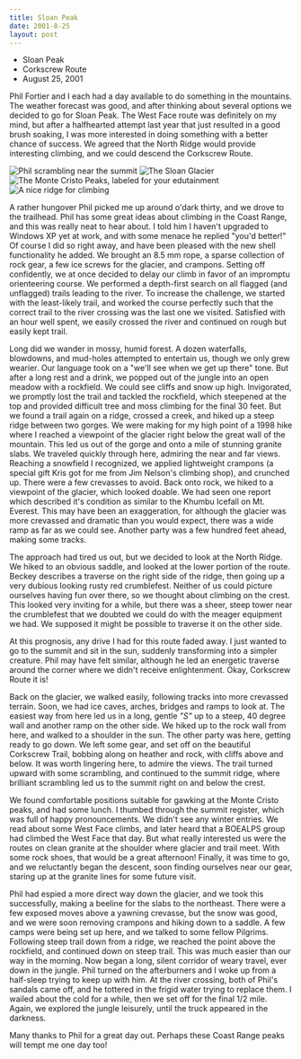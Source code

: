 ```yaml
---
title: Sloan Peak
date: 2001-8-25
layout: post
---
```


* Sloan Peak
* Corkscrew Route
* August 25, 2001

Phil Fortier and I each had a day available to do something in the
mountains. The weather forecast was good, and after thinking about several
options we decided to go for Sloan Peak. The West Face route was definitely on
my mind, but after a halfhearted attempt last year that just resulted in a good
brush soaking, I was more interested in doing something with a better chance of
success. We agreed that the North Ridge would provide interesting climbing, and
we could descend the Corkscrew Route.

![Phil scrambling near the summit](images/articles/trips/2001/finalscram.jpg)
![The Sloan Glacier](images/articles/trips/2001/frstglacier.jpg)
![The Monte Cristo Peaks, labeled for your edutainment](images/articles/trips/2001/kyesarea.jpg)
![A nice ridge for climbing](images/articles/trips/2001/ridgert.jpg)

A rather hungover Phil picked me up around o'dark thirty, and we drove
to the trailhead.  Phil has some great ideas about climbing in the
Coast Range, and this was really neat to hear about. I told him I
haven't upgraded to Windows XP yet at work, and with some menace he
replied "you'd better!" Of course I did so right away, and have been
pleased with the new shell functionality he added. We brought an 8.5
mm rope, a sparse collection of rock gear, a few ice screws for the
glacier, and crampons. Setting off confidently, we at once decided to
delay our climb in favor of an impromptu orienteering course. We
performed a depth-first search on all flagged (and unflagged) trails
leading to the river. To increase the challenge, we started with the
least-likely trail, and worked the course perfectly such that the
correct trail to the river crossing was the last one we
visited. Satisfied with an hour well spent, we easily crossed the
river and continued on rough but easily kept trail.


Long did we wander in mossy, humid forest. A dozen waterfalls,
blowdowns, and mud-holes attempted to entertain us, though we only
grew wearier. Our language took on a "we'll see when we get up there"
tone. But after a long rest and a drink, we popped out of the jungle
into an open meadow with a rockfield. We could see cliffs and snow up
high. Invigorated, we promptly lost the trail and tackled the
rockfield, which steepened at the top and provided difficult tree and
moss climbing for the final 30 feet.  But we found a trail again on a
ridge, crossed a creek, and hiked up a steep ridge between two
gorges. We were making for my high point of a 1998 hike where I
reached a viewpoint of the glacier right below the great wall of the
mountain. This led us out of the gorge and onto a mile of stunning
granite slabs. We traveled quickly through here, admiring the near
and far views. Reaching a snowfield I recognized, we applied
lightweight crampons (a special gift Kris got for me from Jim Nelson's
climbing shop), and crunched up. There were a few crevasses to
avoid. Back onto rock, we hiked to a viewpoint of the glacier, which
looked doable. We had seen one report which described it's condition
as similar to the Khumbu Icefall on Mt. Everest. This may have been an
exaggeration, for although the glacier was more crevassed and dramatic
than you would expect, there was a wide ramp as far as we could
see. Another party was a few hundred feet ahead, making some tracks.


The approach had tired us out, but we decided to look at the North
Ridge. We hiked to an obvious saddle, and looked at the lower portion
of the route. Beckey describes a traverse on the right side of the
ridge, then going up a very dubious looking rusty red
crumblefest. Neither of us could picture ourselves having fun over
there, so we thought about climbing on the crest. This looked very
inviting for a while, but there was a sheer, steep tower near the
crumblefest that we doubted we could do with the meager equipment we
had. We supposed it might be possible to traverse it on the other
side.


At this prognosis, any drive I had for this route faded away. I just
wanted to go to the summit and sit in the sun, suddenly transforming
into a simpler creature. Phil may have felt similar, although he led
an energetic traverse around the corner where we didn't receive
enlightenment. Okay, Corkscrew Route it is!


Back on the glacier, we walked easily, following tracks into more crevassed
terrain.  Soon, we had ice caves, arches, bridges and ramps to look at. The
easiest way from here led us in a long, gentle *"S"* up to a steep, 40 degree
wall and another ramp on the other side. We hiked up to the rock wall from here,
and walked to a shoulder in the sun. The other party was here, getting ready to
go down. We left some gear, and set off on the beautiful Corkscrew Trail,
bobbing along on heather and rock, with cliffs above and below. It was worth
lingering here, to admire the views.  The trail turned upward with some
scrambling, and continued to the summit ridge, where brilliant scrambling led us
to the summit right on and below the crest.


We found comfortable positions suitable for gawking at the Monte
Cristo peaks, and had some lunch. I thumbed through the summit
register, which was full of happy pronouncements.  We didn't see any
winter entries. We read about some West Face climbs, and later heard
that a BOEALPS group had climbed the West Face that day. But what
really interested us were the routes on clean granite at the shoulder
where glacier and trail meet.  With some rock shoes, that would be a
great afternoon! Finally, it was time to go, and we reluctantly began
the descent, soon finding ourselves near our gear, staring up at the
granite lines for some future visit.


Phil had espied a more direct way down the glacier, and we took this
successfully, making a beeline for the slabs to the northeast. There
were a few exposed moves above a yawning crevasse, but the snow was
good, and we were soon removing crampons and hiking down to a
saddle. A few camps were being set up here, and we talked to some
fellow Pilgrims.  Following steep trail down from a ridge, we reached
the point above the rockfield, and continued down on steep trail. This
was much easier than our way in the morning. Now began a long, silent
corridor of weary travel, ever down in the jungle. Phil turned on the
afterburners and I woke up from a half-sleep trying to keep up with
him. At the river crossing, both of Phil's sandals came off, and he
tottered in the frigid water trying to replace them. I wailed about
the cold for a while, then we set off for the final 1/2 mile. Again,
we explored the jungle leisurely, until the truck appeared in the
darkness.


Many thanks to Phil for a great day out. Perhaps these Coast Range
peaks will tempt me one day too!


